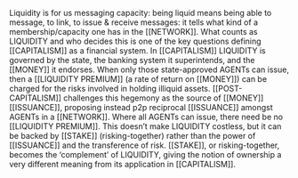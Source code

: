 Liquidity is for us messaging capacity: being liquid means being able to message, to link, to issue & receive messages: it tells what kind of a membership/capacity one has in the [[NETWORK]]. What counts as LIQUIDITY and who decides this is one of the key questions defining [[CAPITALISM]] as a financial system. In [[CAPITALISM]] LIQUIDITY is governed by the state, the banking system it superintends, and the [[MONEY]] it endorses. When only those state-approved AGENTs can issue, then a [[LIQUIDITY PREMIUM]] (a rate of return on [[MONEY]]) can be charged for the risks involved in holding illiquid assets. [[POST-CAPITALISM]] challenges this hegemony as the source of [[MONEY]] [[ISSUANCE]], proposing instead p2p reciprocal [[ISSUANCE]] amongst AGENTs in a [[NETWORK]]. Where all AGENTs can issue, there need be no [[LIQUIDITY PREMIUM]]. This doesn’t make LIQUIDITY costless, but it can be backed by [[STAKE]] (risking-together) rather than the power of [[ISSUANCE]] and the transference of risk. [[STAKE]], or risking-together, becomes the ‘complement’ of LIQUIDITY, giving the notion of ownership a very different meaning from its application in [[CAPITALISM]].